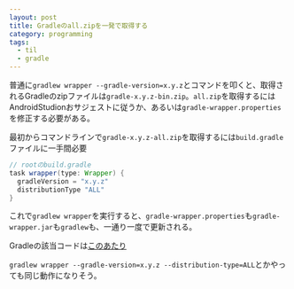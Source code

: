```yaml
---
layout: post
title: Gradleのall.zipを一発で取得する
category: programming
tags:
  - til
  - gradle
---
```


普通に`gradlew wrapper --gradle-version=x.y.z`とコマンドを叩くと、取得されるGradleのzipファイルは`gradle-x.y.z-bin.zip`。`all.zip`を取得するにはAndroidStudionおサジェストに従うか、あるいは`gradle-wrapper.properties`を修正する必要がある。

最初からコマンドラインで`gradle-x.y.z-all.zip`を取得するには`build.gradle`ファイルに一手間必要

```gradle
// rootのbuild.gradle
task wrapper(type: Wrapper) {
  gradleVersion = "x.y.z"
  distributionType "ALL"
}
```

これで`gradlew wrapper`を実行すると、`gradle-wrapper.properties`も`gradle-wrapper.jar`も`gradlew`も、一通り一度で更新される。

Gradleの該当コードは[このあたり](https://github.com/gradle/gradle/blob/2a858684ee64e589d35d8a48da5b9c17a238385d/subprojects/build-init/src/main/java/org/gradle/api/tasks/wrapper/Wrapper.java#L311-L314)

`gradlew wrapper --gradle-version=x.y.z --distribution-type=ALL`とかやっても同じ動作になりそう。
